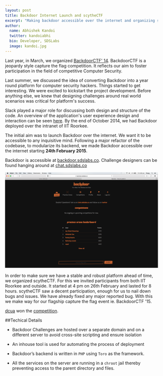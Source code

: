 ```yaml
---
layout: post
title: Backdoor Internet Launch and scytheCTF
excerpt: "Making backdoor accessible over the internet and organizing scytheCTF"
author:
  name: Abhishek Kandoi
  twitter: kandoiabhi
  bio: Developer, SDSLabs
  image: kandoi.jpg
---
```


Last year, in March, we organized [BackdoorCTF' 14](https://blog.sdslabs.co/2014/04/backdoor-ctf/ "BackdoorCTF '14"). BackdoorCTF is a jeopardy style capture the flag competition. It reflects our aim to foster participation in the field of competitive Computer Security.

Last summer, we discussed the idea of converting Backdoor into a year round platform for computer security hackers.
Things started to get interesting. We were excited to kickstart the project development.
Before anything else, we knew that designing challenges around real world scenarios was critical for platform's success.

Slack played a major role for discussing both design and structure of the code. An overview of the application's user experience design and interaction can be seen [here](http://vikalpgupta.com/projects/bckdr.html "Backdoor UX/UI"). By the end of October 2014, we had Backdoor deployed over the intranet of IIT Roorkee.

The initial aim was to launch Backdoor over the internet. We want it to be accessible to any inquisitive mind. Following a major refactor of the codebase, to modularize its backend, we made Backdoor accessible over the internet starting **24th February 2015**.

Backdoor is accessible at [backdoor.sdslabs.co](https://backdoor.sdslabs.co "Backdoor"). Challenge designers can be found hanging around at [chat.sdslabs.co](https://chat.sdslabs.co "Chat with SDSLabs")

![Backdoor Home](/images/posts/backdoor-internet-launch/backdoor_home.png)

In order to make sure we have a stable and robust platform ahead of time, we organized scytheCTF. For this we invited participants from both IIT Roorkee and outside. It started at 4 pm on 26th February and lasted for 8 hours. scytheCTF saw a decent participation, enough for us to nail down bugs and issues. We have already fixed any major reported bug. With this we make way for our flagship capture the flag event ie. BackdoorCTF '15.

[dcua](https://twitter.com/DefConUA "DefConUA") won the [competition](https://backdoor.sdslabs.co/competitions/scythe15 "scytheCTF").

##Techical Details

* Backdoor Challenges are hosted over a separate domain and on a different server to avoid cross-site scripting and ensure isolation

* An inhouse tool is used for automating the process of deployment

* Backdoor’s backend is written in `PHP` using `Toro` as the framework.

* All the services on the server are running in a `chroot` jail thereby preventing access to the parent directory and files.
